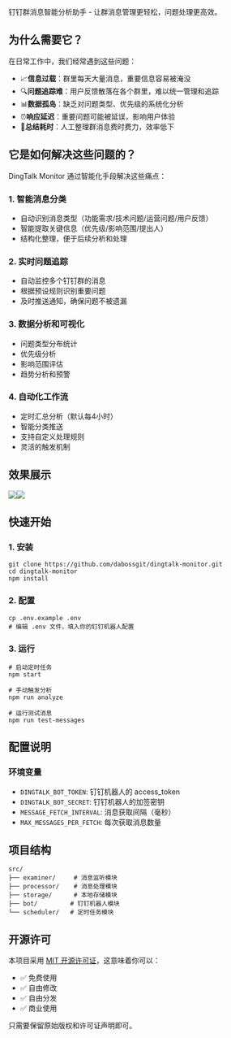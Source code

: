 钉钉群消息智能分析助手 - 让群消息管理更轻松，问题处理更高效。

## 为什么需要它？

在日常工作中，我们经常遇到这些问题：

  * 📈**信息过载**：群里每天大量消息，重要信息容易被淹没
  * 🔍**问题追踪难**：用户反馈散落在各个群里，难以统一管理和追踪
  * 📊**数据孤岛**：缺乏对问题类型、优先级的系统化分析
  * ⏰**响应延迟**：重要问题可能被延误，影响用户体验
  * 📝**总结耗时**：人工整理群消息费时费力，效率低下

## 它是如何解决这些问题的？

DingTalk Monitor 通过智能化手段解决这些痛点：

### 1\. 智能消息分类

  * 自动识别消息类型（功能需求/技术问题/运营问题/用户反馈）
  * 智能提取关键信息（优先级/影响范围/提出人）
  * 结构化整理，便于后续分析和处理

### 2\. 实时问题追踪

  * 自动监控多个钉钉群的消息
  * 根据预设规则识别重要问题
  * 及时推送通知，确保问题不被遗漏

### 3\. 数据分析和可视化

  * 问题类型分布统计
  * 优先级分析
  * 影响范围评估
  * 趋势分析和预警

### 4\. 自动化工作流

  * 定时汇总分析（默认每4小时）
  * 智能分类推送
  * 支持自定义处理规则
  * 灵活的触发机制

## 效果展示

![](docs/images/demo.png)![](/assets/images/kai-yuan-tui-jian-dingtalk-monitor-da-zao-qi-ye-ji-ding-ding-jian-kong-li-qi-rang-xiao-xi-guan-li-cong-wei-ru-ci-gao-xiao/image_19.png)

## 快速开始

### 1\. 安装
    
    
    git clone https://github.com/dabossgit/dingtalk-monitor.git
    cd dingtalk-monitor
    npm install

### 2\. 配置
    
    
    cp .env.example .env
    # 编辑 .env 文件，填入你的钉钉机器人配置

### 3\. 运行
    
    
    # 启动定时任务
    npm start
    
    # 手动触发分析
    npm run analyze
    
    # 运行测试消息
    npm run test-messages

## 配置说明

### 环境变量

  * `DINGTALK_BOT_TOKEN`: 钉钉机器人的 access_token
  * `DINGTALK_BOT_SECRET`: 钉钉机器人的加签密钥
  * `MESSAGE_FETCH_INTERVAL`: 消息获取间隔（毫秒）
  * `MAX_MESSAGES_PER_FETCH`: 每次获取消息数量

## 项目结构
    
    
    src/
    ├── examiner/     # 消息监听模块
    ├── processor/    # 消息处理模块
    ├── storage/      # 本地存储模块
    ├── bot/         # 钉钉机器人模块
    └── scheduler/   # 定时任务模块

## 开源许可

本项目采用 [MIT 开源许可证](https://opensource.org/licenses/MIT)，这意味着你可以：

  * ✅ 免费使用
  * ✅ 自由修改
  * ✅ 自由分发
  * ✅ 商业使用

只需要保留原始版权和许可证声明即可。